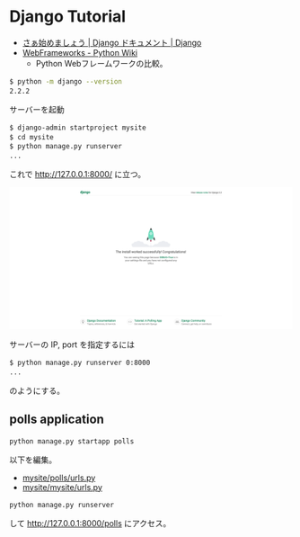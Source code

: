 # Django Tutorial

- [さぁ始めましょう | Django ドキュメント | Django](https://docs.djangoproject.com/ja/2.2/intro/)
- [WebFrameworks - Python Wiki](https://wiki.python.org/moin/WebFrameworks)
  - Python Webフレームワークの比較。

```bash
$ python -m django --version
2.2.2
```

サーバーを起動

```sh
$ django-admin startproject mysite
$ cd mysite
$ python manage.py runserver
...
```

これで <http://127.0.0.1:8000/> に立つ。

![django_start.png](figs/django_start.png)

サーバーの IP, port を指定するには

```sh
$ python manage.py runserver 0:8000
...
```

のようにする。

## polls application

```sh
python manage.py startapp polls
```

以下を編集。

- [mysite/polls/urls.py](mysite/polls/urls.py)
- [mysite/mysite/urls.py](mysite/mysite/urls.py)

```sh
python manage.py runserver
```

して <http://127.0.0.1:8000/polls> にアクセス。
